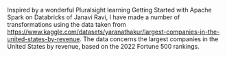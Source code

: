 Inspired by a wonderful Pluralsight learning Getting Started with Apache Spark on Databricks of Janavi Ravi, I have made a number of transformations using the data taken from https://www.kaggle.com/datasets/yaranathakur/largest-companies-in-the-united-states-by-revenue. The data concerns the largest companies in the United States by revenue, based on the 2022 Fortune 500 rankings.
